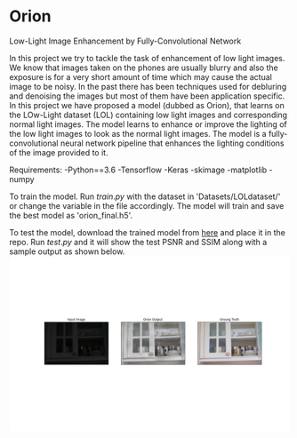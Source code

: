 # Orion
Low-Light Image Enhancement by Fully-Convolutional Network

In this project we try to tackle the task of enhancement of low light images. We know that images taken on the phones are usually blurry and also the exposure is for a very short amount of time which may cause the actual image to be noisy. In the past there has been techniques used for debluring and denoising the images but most of them have been application specific. In this project we have proposed a model (dubbed as Orion), that learns on the LOw-Light dataset (LOL) containing low light images and corresponding normal light images. The model learns to enhance or improve the lighting of the low light images to look as the normal light images. The model is a fully-convolutional neural network pipeline that enhances the lighting conditions of the image provided to it.

Requirements:
-Python==3.6
-Tensorflow
-Keras
-skimage
-matplotlib
-numpy

To train the model. Run $train.py$ with the dataset in 'Datasets/LOLdataset/' or change the variable in the file accordingly. The model will train and save the best model as 'orion_final.h5'.

To test the model, download the trained model from [here]( https://drive.google.com/file/d/1Qk7R7IJQahPMgzW02fRPd9ujaNc5TlFr/view?usp=sharing) and place it in the repo. Run $test.py$ and it will show the test PSNR and SSIM along with a sample output as shown below.
![Results](OUTPUT.png "Results")

